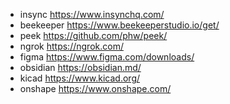 - insync	https://www.insynchq.com/
- beekeeper	https://www.beekeeperstudio.io/get/
- peek		https://github.com/phw/peek/
- ngrok		https://ngrok.com/
- figma		https://www.figma.com/downloads/
- obsidian	https://obsidian.md/
- kicad     https://www.kicad.org/
- onshape   https://www.onshape.com/

